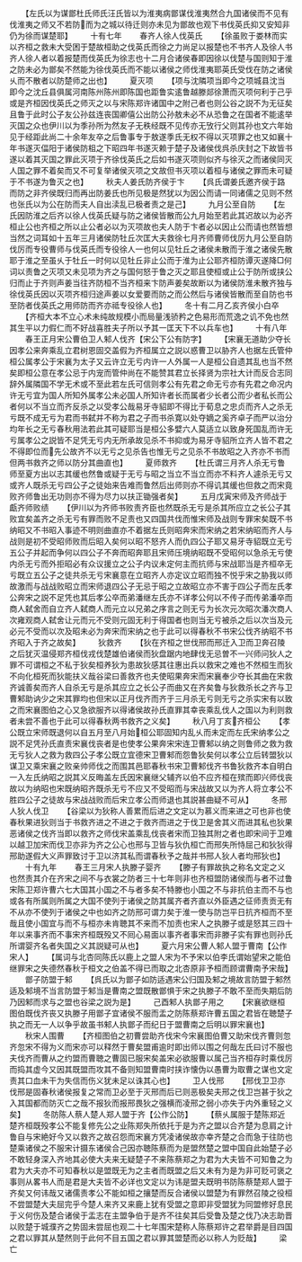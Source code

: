 <!-- { "loadSidebar": true } -->
　　【左氏以为谋鄫杜氏师氏汪氏皆以为淮夷病鄫谋伐淮夷然合九国诸侯而不见有伐淮夷之师又不若防而为之城以待迁则亦未见为鄫故也观下书伐英氏抑又安知非仍为徐而谋楚耶】
　　十有七年
　　春齐人徐人伐英氏
　　【徐虽败于娄林而实以齐桓之救未大受困于楚故桓助之伐英氏而徐之力尚足以报楚也不书齐人及徐人书齐人徐人者以着报楚而伐英氏为徐志也十二月合诸侯春即因徐以伐楚与国则知于淮之防未必为鄫矣不然能为徐伐英氏而不能以诸侯之师伐淮夷耶英氏受伐在防之诸侯乆而不散者以防楚师之出也】
　　夏灭项
　　【项与沈隣项当即今之项城县沈当即今之沈丘县俱属河南陈州陈州即陈国也距鲁实逺鲁越滕郯徐萧而灭项何利于己乎或是齐桓因伐英氏之师灭之以与宋陈郑许诸国中之附己者也则公谷之説不为无征矣且鲁于此时公子友公孙兹连丧国卿僖公出防公孙敖未必不从恐鲁之在国者不能逺举灭国之众也伊川以为季孙所为然友子无秩经既不见传亦无攷行父则其孙也文六年始见于经距此尚二十余年友卒之后鲁事专于敖遂季氏无权不得以灭项罪之也又如襄十年书遂灭偪阳于诸侯防柤之下昭四年书遂灭赖于楚子及诸侯伐呉杀庆封之下故皆书遂以着其灭国之罪此灭项于齐徐伐英氏之后如书遂灭项则似齐与徐灭之而诸侯同灭人国之罪不着矣而又不可复举诸侯灭项之文故但书灭项以着桓与诸侯之罪而未可疑于不书遂为鲁灭之也】
　　秋夫人姜氏防齐侯于卞
　　【呉氏谓姜氏邀齐侯于路而防之非齐侯既归而再出防姜氏也所见极是然犹以为因公而请一同诸儒之见则不然也张氏以为公在防而夫人自出渎乱已极者责之是己】
　　九月公至自防
　　【左氏因防淮之后齐以徐人伐英氏疑与防之诸侯皆散而公九月始至若此其迟故以为必齐桓止公也齐桓之所以止公者必以为灭项故也夫人防于卞者必以因止公而请也然皆想当然之词耳如十五年三月诸侯防牡丘次匡大夫救徐七月齐师曹师伐厉九月公至自防伐厉而专役曹师与伐英氏而专役徐人一也何以见牡丘之诸侯未散而于淮之诸侯先散耶于淮之至虽乆于牡丘一时何以见牡丘非止公而于淮为止公耶齐桓防谭灭遂降□何词以责鲁之灭项又未见项为齐之与国何怒于鲁之灭之耶且使桓或止公于防所或挟公归而止于齐则声姜当往齐防桓不当齐桓来卞防声姜矣故断以为诸侯防淮未散齐独与徐伐英氏因以灭项齐桓归途声姜以女爱要而防之而公然后与诸侯皆散而至自防也书至防者伐英氏之用师防而齐亦祗专役徐人也】
　　冬十有二月乙亥齐侯小白卒
　　【齐桓大本不立心术未纯故规模小而局量浅骄矜之色易形而荒逸之讥不免也然其生平以力假仁而不好战喜胜夫子所以予其一匡天下不以兵车也】
　　十有八年
　　春王正月宋公曹伯卫人邾人伐齐【宋公下公有防字】
　　【宋襄无道助少夺长因孝公来奔乘乱立君树恩固交盖假为齐桓属立之説以惑曹卫以胁齐人也据左氏管仲桓公属孝公于宋襄为太子又云许立无亏内许一人外属一人是桓公自遗其乱也当不然矣即桓公意在孝公忌于内宠而管仲尚在不能赞其君立长择贤为宗社大计而反合志同辞外属隣国不学无术或不至此若左氏可信则孝公有先君之命无亏亦有先君之命况内许无亏宜为国人所知外属孝公未必国人所知许者长而属者少长者公而少者私长而公者何以不当立而齐反杀之以受孝公哉易牙寺貂即不得比于荀息之忠贞而齐人之杀无亏既不成无亏为君而书弑并不称为君之子而书杀寛以处夺嫡之奚齐卓子而严以治分均年长之无亏春秋用法若此其可疑耶当是桓公多嬖六人莫适立以致身死国乱而许无亏属孝公之説皆不足凭无亏内无所承故见杀不书抑或为易牙寺貂所立齐人皆不君之不得即位而先公故齐不以无亏之见杀告也惟无亏之见杀不书故昭之入齐亦不书而但两书救齐之师以防分其曲直也】
　　夏师救齐
　　【杜氏谓三月齐人杀无亏鲁师至夏方出以志其缓也然鲁或疑于无亏与昭之当立不当立而亦不料齐人遽杀无亏又或齐人既杀无亏四公子之徒始来告难而鲁然后出师则亦不得讥其缓也但救之而宋竟败齐师鲁出无功则亦不得为尽力以扶正锄强者矣】
　　五月戊寅宋师及齐师战于甗齐师败绩
　　【伊川以为齐师书败责齐臣也然既杀无亏是杀其所应立之长公子其败宜矣盖齐之杀无亏有罪而败不足责也又四国共伐而惟宋师及战则专罪宋矣既不书纳昭又不书昭入事迹不明则曲直亦不着据左氏则昭奔宋而宋纳之若宋纳昭而齐人与战则是初不受昭师败而后昭入矣何以昭不怒齐人而仇四公子耶又易牙寺貂既立无亏五公子并起而争何以四公子不奔而昭奔耶且宋师压境纳昭既不受昭何以急杀无亏使内杀无亏而外拒昭必有众议援立之公子内议未定何主而抗师与宋战耶当是齐桓卒无亏既立五公子之徒共杀无亏宋襄意在立昭齐人亦定议立昭而独不悦乎宋之胁我以师故激而与战战败昭立而宋师退四公子无忌于昭之立故昭立亦不害于四公子而左氏孝公奔宋之説不足凭也其后孝公卒而弟潘继左氏亦不详孝公何以不传子而传弟潘卒而商人弑舍而自立齐人弑商人而元立以兄弟之序言之则无亏为长次元次昭次潘次商人次雍观商人弑舍让元而元不受则元固无利于得国者也则当无亏被杀之后以次当及元必元不受而以次及昭未必为奔宋而宋纳之也于此可以得春秋不书宋公伐齐纳昭不书齐昭入于齐之故矣】
　　狄救齐
　　【狄在齐桓之世伐邢而邢迁入卫而卫奔召陵之后犹灭温侵郑齐桓伐戎伐楚雄伯诸侯而狄盘踞内地肆伐无忌曽不一兴师问狄人之罪不可谓桓之不私于狄矣桓养狄为患故狄感其往惠出兵以救宋之难也不然桓生而狄不向化桓死而狄能扶义哉谷梁曰善救齐也夫使昭果奔宋而宋襄奉少夺长其曲在宋救齐诚善矣而齐人自杀无亏是杀其应立之长公子而曲又在齐矣鲁与狄救杀长之齐与卫曹邾助讷少之宋其罪均也但宋以正月伐齐而齐于三月杀无亏则无亏之杀实宋有以致之而宋襄图伯之心又急欲服齐以得诸侯故孙氏直罪其幸丧乘乱伐人之国以为利则救者未尝不善也于此可以得春秋两书救齐之义矣】
　　秋八月丁亥齐桓公
　　【孝公既立宋师既退何以自五月至八月始桓公耶固知内乱乆而未定而左氏宋纳孝公之説不足凭孙氏直责宋襄伐丧者是也使孝公果奔宋宋连卫曹邾以纳之则鲁师之救为救无亏狄人之救为救四公子孝公既立宜德宋卫曹邾而怨鲁狄矣何以孝公立后转盟狄以谋卫又乘宋襄之败亲帅师伐之而围其邑耶春秋书宋卫曹邾伐齐书鲁狄救齐本自明白一入左氏纳昭之説其义反晦盖左氏因宋襄继父辅齐以伯不应齐桓在殡而即兴师伐丧故以为纳昭也宋既纳昭齐既杀无亏不应又不受昭而与宋战故又以为齐人将立孝公不胜四公子之徒故与宋战战败而后宋立孝公而师退也其説甚曲疑不可从】
　　冬邢人狄人伐卫
　　【谷梁以为狄称人善累而后进之文定以为慕义而来进之可也非也使春秋果进狄则当于书救齐进之不进之于救齐而进之于伐卫是舍其义而进其私也狄果恶诸侯之伐齐当即以救齐之师伐宋盖乘乱伐丧者宋而卫独其附之者也即宋间于卫难以越卫加宋而伐卫亦非为齐之公心也邢与卫皆与狄仇桓亡而邢失所恃屈己和狄狄得邢助遂假大义声罪致讨于卫以济其私而谓春秋予之哉并书邢人狄人者均邢狄也】
　　十有九年
　　春王三月宋人执滕子婴齐
　　【滕子有罪故执之称名文定之义也然责其介在齐宋之间不与衣裳之防者三十七年则非也齐桓盟防诸侯而与者不过鲁宋陈卫郑许曹六七大国其小国之不与者多矣不特滕也小国之不与非抗伯主而不与也或各有所属则所属之大国不使列于诸侯之防其属齐者齐直以外臣遇之征师责贡无有不从亦不使列于诸侯之中也如齐之防邢可谓力矣于淮一使与防岂平日抗齐桓而不至哉且使小国宜与而不与桓亦未肯聴其不来而不加责也宋人之执滕子或是怒其三四十年以来事齐而不事宋齐桓既殁又不囘心易面以事齐者事宋而非滕子实有罪也则孙氏所谓婴齐名者失国之义其説疑可从也】
　　夏六月宋公曹人邾人盟于曹南【公作宋人】
　　【属词与北杏同陈氏以鹿上之盟人宋为不予宋以伯李氏谓始望宋之能伯继罪宋之失德然春秋于桓文之伯盖不得已而取之北杏原非予桓而顾谓曹南予宋哉】
　　鄫子防盟于邾
　　【呉氏以为鄫子如防适遇宋公归国及邾之境故言防盟于邾然适及邾境不当言防盟于邾当是曹南之盟既散鄫惧于宋之执滕子不敢不至而失期后防乃因邾而求与之盟也谷梁之説为是】
　　己酉邾人执鄫子用之
　　【宋襄欲继桓图伯既伐齐丧又执滕子用鄫子宜诸侯不服而盂之防陈蔡郑许曹五国之君皆在聴楚子执之而无一人以争乎故虽书邾人执鄫子而纪日于盟曹南之后明以罪宋襄也】
　　秋宋人围曹
　　【齐桓图伯之初曹尝助齐伐宋今宋襄图伯曹又助宋伐齐曹则忽齐忽宋不得为义而宋亦可以释然于曹矣盟甫逾时即出师以围之何哉左氏曰讨不服也夫伐齐而曹从之约盟而曹聴之曹固已服宋矣盖宋必欲服曹以属己当齐桓存时乘伐厉而捣其虚今又因其既盟而攻其不备则知盟曹南时挟诈懐伪以愚曹为取曹之谋也文定责其口血未干为失信而伤义犹未足以诛其心也】
　　卫人伐邢
　　【邢伐卫卫亦伐邢是固春秋诸侯报复之常而卫必至于灭邢而后已则恶极矣夫邢之伐卫岂甚于狄之入其国都而防灭亡之哉不报狄而报邢畏狄之强横而凌邢之弱小亦失于内外重轻之义矣】
　　冬防陈人蔡人楚人郑人盟于齐【公作公防】
　　【蔡乆属服于楚陈郑近楚齐桓既殁孝公不能复修先公之业陈郑失所依托于是为齐之盟以合齐楚为息肩之计鲁自与宋絶好今又以救齐之故召怨而宋襄方凭凌诸侯故亦幸齐楚之合而急于往防也楚乘诸侯之不服宋计摄东诸侯合己因亦聴陈蔡而为是盟然楚之盟中国自此始楚子必不敢轻身深入齐地其必使大夫来无疑楚子不来陈蔡郑之为君为大夫皆不可知鲁之为君为大夫亦不可知春秋以是盟既无为之主者而既盟之后又未有为是为非可贬可褒之事则从畧书人而是君是大夫皆不必详也文定以为讳是盟夫既明书防陈蔡楚郑人盟于齐矣又何讳哉又诸儒责孝公不能如桓之攘楚而反合诸侯以盟楚为有罪然召陵之役桓不尝盟楚大夫屈完乎今楚人来齐又来鹿上犹有受盟之意即非受盟犹为同盟修好息民于义何伤及楚合诸侯于盂志在主盟争伯于是齐不往矣其后受鲁及楚之伐乃决志助晋以败楚于城濮齐之势固未尝屈也观二十七年围宋楚称人陈蔡郑许之君举爵是目四国之君以罪其从楚然则于此何不目五国之君以罪其盟楚而必以称人为贬哉】
　　梁亡
